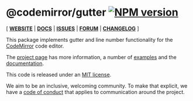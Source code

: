 # @codemirror/gutter [![NPM version](https://img.shields.io/npm/v/@codemirror/gutter.svg)](https://www.npmjs.org/package/@codemirror/gutter)

[ [**WEBSITE**](https://codemirror.net/6/) | [**DOCS**](https://codemirror.net/6/docs/ref/#gutter) | [**ISSUES**](https://github.com/codemirror/codemirror.next/issues) | [**FORUM**](https://discuss.codemirror.net/c/next/) | [**CHANGELOG**](https://github.com/codemirror/gutter/blob/main/CHANGELOG.md) ]

This package implements gutter and line number functionality for the
[CodeMirror](https://codemirror.net/6/) code editor.

The [project page](https://codemirror.net/6/) has more information, a
number of [examples](https://codemirror.net/6/examples/) and the
[documentation](https://codemirror.net/6/docs/).

This code is released under an
[MIT license](https://github.com/codemirror/gutter/tree/main/LICENSE).

We aim to be an inclusive, welcoming community. To make that explicit,
we have a [code of
conduct](http://contributor-covenant.org/version/1/1/0/) that applies
to communication around the project.
